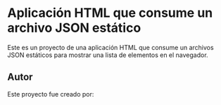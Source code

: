 # Aplicación HTML que consume un archivo JSON estático

Este es un proyecto de una aplicación HTML que consume un archivos JSON
estáticos para mostrar una lista de elementos en el navegador.

## Autor

Este proyecto fue creado por:

